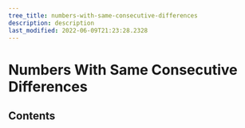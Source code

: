 ```yaml
---
tree_title: numbers-with-same-consecutive-differences
description: description
last_modified: 2022-06-09T21:23:28.2328
---
```


# Numbers With Same Consecutive Differences

## Contents
